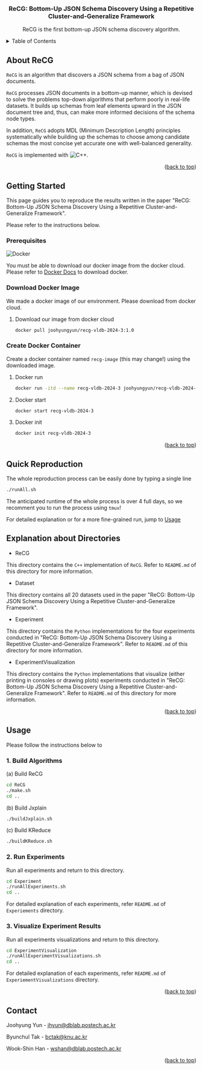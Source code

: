 
<!-- Improved compatibility of back to top link: See: https://github.com/othneildrew/Best-README-Template/pull/73 -->
<a name="readme-top"></a>
<!--
*** Thanks for checking out the Best-README-Template. If you have a suggestion
*** that would make this better, please fork the repo and create a pull request
*** or simply open an issue with the tag "enhancement".
*** Don't forget to give the project a star!
*** Thanks again! Now go create something AMAZING! :D




<!-- PROJECT SHIELDS -->
<!--
*** I'm using markdown "reference style" links for readability.
*** Reference links are enclosed in brackets [ ] instead of parentheses ( ).
*** See the bottom of this document for the declaration of the reference variables
*** for contributors-url, forks-url, etc. This is an optional, concise syntax you may use.
*** https://www.markdownguide.org/basic-syntax/#reference-style-links
-->
<!-- [![Contributors][contributors-shield]][contributors-url] -->
<!-- [![Forks][forks-shield]][forks-url] -->
<!-- [![Stargazers][stars-shield]][stars-url] -->
<!-- [![Issues][issues-shield]][issues-url] -->
<!-- [![MIT License][license-shield]][license-url] -->
<!-- [![LinkedIn][linkedin-shield]][linkedin-url] -->



<!-- PROJECT LOGO -->
<br />
<div align="center">
  <!-- <a href="https://github.com/github_username/repo_name">
    <img src="images/logo.png" alt="Logo" width="80" height="80">
  </a> -->

<h3 align = "center">ReCG: Bottom-Up JSON Schema Discovery Using a Repetitive Cluster-and-Generalize Framework</h3>

  <p align = "center">
    ReCG is the first bottom-up JSON schema discovery algorithm.
    <!-- <br />
    <a href="https://github.com/github_username/repo_name"><strong>Explore the docs »</strong></a>
    <br />
    <br />
    <a href="https://github.com/github_username/repo_name">View Demo</a>
    ·
    <a href="https://github.com/github_username/repo_name/issues">Report Bug</a>
    ·
    <a href="https://github.com/github_username/repo_name/issues">Request Feature</a> -->
  </p>
</div>



<!-- TABLE OF CONTENTS -->
<details>
  <summary>Table of Contents</summary>
  <ol>
    <li>
      <a href="#about-recg">About ReCG</a>
    </li>
    <li>
      <a href="#getting-started">Getting Started</a>
      <ul>
        <li><a href="#prerequisites">Prerequisites</a></li>
        <li><a href="#download-docker-image">Download Docker Image</a></li>
        <li><a href="#create-docker-container">Create Docker Container</a></li>
      </ul>
    </li>
    <li><a href="#quick-reproduction">Quick Reproduction</a></li>
    <li><a href="#explanation-about-directories">Explanation About Directories</a></li>
    <li><a href="#usage">Usage</a></li>
    <li><a href="#contact">Contact</a></li>
  </ol>
</details>



<!-- ABOUT THE PROJECT -->
## About ReCG

`ReCG` is an algorithm that discovers a JSON schema from a bag of JSON documents.

`ReCG` processes JSON documents in a bottom-up manner, which is devised to solve the problems top-down algorithms that perform poorly in real-life datasets.
It builds up schemas from leaf elements upward in the JSON document tree and, thus, can make more informed decisions of the schema node types.

In addition, `ReCG` adopts MDL (Minimum Description Length) principles systematically while building up the schemas to choose among candidate schemas the most concise yet accurate one with well-balanced generality.

`ReCG` is implemented with ![C++](https://img.shields.io/badge/c++-%2300599C.svg?style=for-the-badge&logo=c%2B%2B&logoColor=white).

<p align="right">(<a href="#readme-top">back to top</a>)</p>


<!-- 
### Built With

* [![Next][Next.js]][Next-url]
* [![React][React.js]][React-url]
* [![Vue][Vue.js]][Vue-url]
* [![Angular][Angular.io]][Angular-url]
* [![Svelte][Svelte.dev]][Svelte-url]
* [![Laravel][Laravel.com]][Laravel-url]
* [![Bootstrap][Bootstrap.com]][Bootstrap-url]
* [![JQuery][JQuery.com]][JQuery-url]

<p align="right">(<a href="#readme-top">back to top</a>)</p> -->

<!-- GETTING STARTED -->

## Getting Started

This page guides you to reproduce the results written in the paper "ReCG: Bottom-Up JSON Schema Discovery Using a Repetitive Cluster-and-Generalize Framework".

Please refer to the instructions below.



### Prerequisites

![Docker](https://img.shields.io/badge/docker-%230db7ed.svg?style=for-the-badge&logo=docker&logoColor=white)

You must be able to download our docker image from the docker cloud.
Please refer to [Docker Docs](https://docs.docker.com) to download docker.

### Download Docker Image

We made a docker image of our environment.
Please download from docker cloud.

1. Download our image from docker cloud
    ```bash
    docker pull joohyungyun/recg-vldb-2024-3:1.0
    ```

### Create Docker Container

Create a docker container named `recg-image` (this may change!) using the downloaded image.

1. Docker run
    ```bash
    docker run -itd --name recg-vldb-2024-3 joohyungyun/recg-vldb-2024-3:1.0 /bin/bash
    ```
2. Docker start
    ```bash
    docker start recg-vldb-2024-3
    ```
3. Docker init
    ```bash
    docker init recg-vldb-2024-3
    ```

<p align="right">(<a href="#readme-top">back to top</a>)</p>


## Quick Reproduction

The whole reproduction process can be easily done by typing a single line

```bash
./runAll.sh
```

The anticipated runtime of the whole process is over 4 full days, so we recomment you to run the process using `tmux`!

For detailed explanation or for a more fine-grained run, jump to <a href="#usage">Usage</a>


## Explanation about Directories

- ReCG

This directory contains the `C++` implementation of `ReCG`.
Refer to `README.md` of this directory for more information.

- Dataset

This directory contains all 20 datasets used in the paper "ReCG: Bottom-Up JSON Schema Discovery Using a Repetitive Cluster-and-Generalize Framework".

- Experiment

This directory contains the `Python` implementations for the four experiments conducted in "ReCG: Bottom-Up JSON Schema Discovery Using a Repetitive Cluster-and-Generalize Framework".
Refer to `README.md` of this directory for more information.

- ExperimentVisualization

This directory contains the `Python` implementations that visualize (either printing in consoles or drawing plots) experiments conducted in "ReCG: Bottom-Up JSON Schema Discovery Using a Repetitive Cluster-and-Generalize Framework".
Refer to `README.md` of this directory for more information.

<p align="right">(<a href="#readme-top">back to top</a>)</p>


## Usage

Please follow the instructions below to 

### 1. Build Algorithms

(a) Build ReCG
```bash
cd ReCG
./make.sh
cd ..
```

(b) Build Jxplain

```bash
./buildJxplain.sh
```

(c) Build KReduce
```bash
./buildKReduce.sh
```

### 2. Run Experiments

Run all experiments and return to this directory.
```bash
cd Experiment
./runAllExperiments.sh
cd ..
```

For detailed explanation of each experiments, refer `README.md` of `Experiements` directory.

### 3. Visualize Experiment Results

Run all experiments visualizations and return to this directory.
```bash
cd ExperimentVisualization
./runAllExperimentVisualizations.sh
cd ..
```

For detailed explanation of each experiments, refer `README.md` of `ExperiementVisualizations` directory.


<p align="right">(<a href="#readme-top">back to top</a>)</p>


<!-- CONTACT -->
## Contact

Joohyung Yun - jhyun@dblab.postech.ac.kr

Byunchul Tak - bctak@knu.ac.kr

Wook-Shin Han - wshan@dblab.postech.ac.kr


<p align="right">(<a href="#readme-top">back to top</a>)</p>

